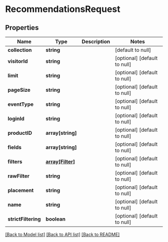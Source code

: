 # RecommendationsRequest

## Properties
Name | Type | Description | Notes
------------ | ------------- | ------------- | -------------
**collection** | **string** |  | [default to null]
**visitorId** | **string** |  | [optional] [default to null]
**limit** | **string** |  | [optional] [default to null]
**pageSize** | **string** |  | [optional] [default to null]
**eventType** | **string** |  | [optional] [default to null]
**loginId** | **string** |  | [optional] [default to null]
**productID** | **array[string]** |  | [optional] [default to null]
**fields** | **array[string]** |  | [optional] [default to null]
**filters** | [**array[Filter]**](Filter.md) |  | [optional] [default to null]
**rawFilter** | **string** |  | [optional] [default to null]
**placement** | **string** |  | [optional] [default to null]
**name** | **string** |  | [optional] [default to null]
**strictFiltering** | **boolean** |  | [optional] [default to null]

[[Back to Model list]](../README.md#documentation-for-models) [[Back to API list]](../README.md#documentation-for-api-endpoints) [[Back to README]](../README.md)


